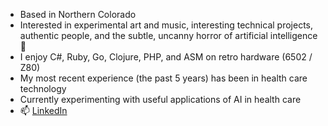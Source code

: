 - Based in Northern Colorado
- Interested in experimental art and music, interesting technical projects, authentic people, and the subtle, uncanny horror of artificial intelligence 🤖
- I enjoy C#, Ruby, Go, Clojure, PHP, and ASM on retro hardware (6502 / Z80)
- My most recent experience (the past 5 years) has been in health care technology
- Currently experimenting with useful applications of AI in health care
- 📫 [LinkedIn](https://www.linkedin.com/in/jerhow/)

<!---
- 💞️ I’m looking to collaborate on ...
- 📫 How to reach me ...
--->

<!---
jerhow/jerhow is a ✨ special ✨ repository because its `README.md` (this file) appears on your GitHub profile.
You can click the Preview link to take a look at your changes.
--->
